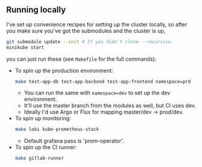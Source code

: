 <!-- [Plan de migracion a AWS](https://docs.google.com/document/d/1r4y3ZLJOV95E42FV_pBEpUUAIzd7uj5HfRDfE2F0tAE/edit?usp=sharing) -->

## Running locally

I've set up convenience recipes for setting up the cluster locally,
so after you make sure you've got the submodules and the cluster is up,

```bash
git submodule update --init # If you didn't clone --recursive.
minikube start
```

you can just run these (see `Makefile` for the full commands):

- To spin up the production environment:
  ```bash
  make test-app-db test-app-backend test-app-frontend namespace=prd
  ```
  - You can run the same with `namespace=dev` to set up the dev environment.
  - It'll use the master branch from the modules as well, but CI uses dev.
  - Ideally I'd use Argo or Flux for mapping master/dev -> prod/dev.
- To spin up monitoring:
  ```bash
  make loki kube-prometheus-stack
  ```
  - Default grafana pass is 'prom-operator'.
- To spin up the CI runner:
  ```bash
  make gitlab-runner
  ```
